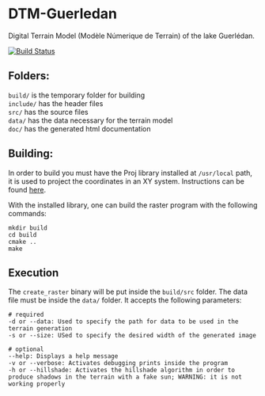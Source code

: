 # DTM-Guerledan
Digital Terrain Model (Modèle Númerique de Terrain) of the lake Guerlédan.

[![Build Status](https://travis-ci.com/birromer/dtm-guerledan.svg?token=AsJ1AsSzkK7yk9VnTknt&branch=main)](https://travis-ci.com/github/birromer/dtm-guerledan)

## Folders:
`build/` is the temporary folder for building  
`include/` has the header files  
`src/` has the source files  
`data/` has the data necessary for the terrain model  
`doc/` has the generated html documentation  

## Building:
In order to build you must have the Proj library installed at `/usr/local` path, it is used to project the coordinates in an XY system. Instructions can be found [here](https://proj.org/install.html#compilation-and-installation-from-source-code).

With the installed library, one can build the raster program with the following commands:

    mkdir build
    cd build
    cmake ..
    make
    
## Execution
The `create_raster` binary will be put inside the `build/src` folder.
The data file must be inside the `data/` folder.
It accepts the following parameters:

    # required
    -d or --data: Used to specify the path for data to be used in the terrain generation
    -s or --size: USed to specify the desired width of the generated image

    # optional
    --help: Displays a help message
    -v or --verbose: Activates debugging prints inside the program
    -h or --hillshade: Activates the hillshade algorithm in order to produce shadows in the terrain with a fake sun; WARNING: it is not working properly

